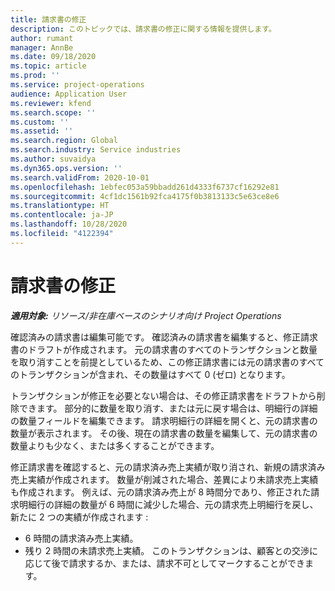 ```yaml
---
title: 請求書の修正
description: このトピックでは、請求書の修正に関する情報を提供します。
author: rumant
manager: AnnBe
ms.date: 09/18/2020
ms.topic: article
ms.prod: ''
ms.service: project-operations
audience: Application User
ms.reviewer: kfend
ms.search.scope: ''
ms.custom: ''
ms.assetid: ''
ms.search.region: Global
ms.search.industry: Service industries
ms.author: suvaidya
ms.dyn365.ops.version: ''
ms.search.validFrom: 2020-10-01
ms.openlocfilehash: 1ebfec053a59bbadd261d4333f6737cf16292e81
ms.sourcegitcommit: 4cf1dc1561b92fca4175f0b3813133c5e63ce8e6
ms.translationtype: HT
ms.contentlocale: ja-JP
ms.lasthandoff: 10/28/2020
ms.locfileid: "4122394"
---
```

# <a name="corrected-invoices"></a>請求書の修正

_**適用対象:** リソース/非在庫ベースのシナリオ向け Project Operations_

確認済みの請求書は編集可能です。 確認済みの請求書を編集すると、修正請求書のドラフトが作成されます。 元の請求書のすべてのトランザクションと数量を取り消すことを前提としているため、この修正請求書には元の請求書のすべてのトランザクションが含まれ、その数量はすべて 0 (ゼロ) となります。

トランザクションが修正を必要とない場合は、その修正請求書をドラフトから削除できます。 部分的に数量を取り消す、または元に戻す場合は、明細行の詳細の数量フィールドを編集できます。 請求明細行の詳細を開くと、元の請求書の数量が表示されます。 その後、現在の請求書の数量を編集して、元の請求書の数量よりも少なく、または多くすることができます。

修正請求書を確認すると、元の請求済み売上実績が取り消され、新規の請求済み売上実績が作成されます。 数量が削減された場合、差異により未請求売上実績も作成されます。 例えば、元の請求済み売上が 8 時間分であり、修正された請求明細行の詳細の数量が 6 時間に減少した場合、元の請求売上明細行を戻し、新たに 2 つの実績が作成されます :

- 6 時間の請求済み売上実績。
- 残り 2 時間の未請求売上実績。 このトランザクションは、顧客との交渉に応じて後で請求するか、または、請求不可としてマークすることができます。
